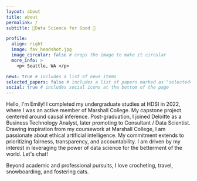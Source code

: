 ```yaml
---
layout: about
title: about
permalink: /
subtitle: 🔹Data Science for Good 🔹

profile:
  align: right
  image: fav_headshot.jpg
  image_circular: false # crops the image to make it circular
  more_info: >
    <p> Seattle, WA </p>

news: true # includes a list of news items
selected_papers: false # includes a list of papers marked as "selected={true}"
social: true # includes social icons at the bottom of the page
---
```

Hello, I'm Emily! I completed my undergraduate studies at HDSI in 2022, where I was an active member of Marshall College. My capstone project centered around causal inference. Post-graduation, I joined Deloitte as a Business Technology Analyst, later promoting to Consultant / Data Scientist. Drawing inspiration from my coursework at Marshall College, I am passionate about ethical artificial intelligence. My commitment extends to prioritizing fairness, transparency, and accountability. I am driven by my interest in leveraging the power of data science for the betterment of the world. Let's chat!

Beyond academic and professional pursuits, I love crocheting, travel, snowboarding, and fostering cats. 

